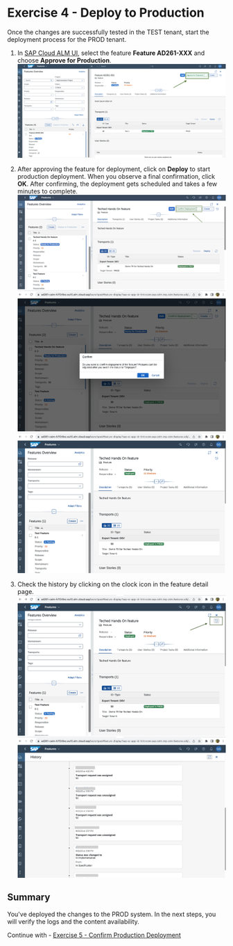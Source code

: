 # Exercise 4 - Deploy to Production 

Once the changes are successfully tested in the TEST tenant, start the deployment process for the PROD tenant.
1. In [SAP Cloud ALM UI](https://ad261-calm-h7f2r9xc.eu10.alm.cloud.sap/launchpad#Shell-home),
select the feature **Feature AD261-XXX** and choose **Approve for Production**.  
    <img width="500" alt="image" src="images/ALMFeatureApproveDeployment.png">

2. After approving the feature for deployment, click on **Deploy** to start production deployment.
When you observe a final confirmation, click **OK**.  After confirming, the deployment gets scheduled and takes a few minutes to complete.  
    <img width="500" alt="image" src="images/ALM-confirm-prod-deployment.png">  
    <img width="500" alt="image" src="images/ALM-Confirm-OK-Prod.png">  
    <img width="500" alt="image" src="images/ALM-deployed-OK.png">  


3. Check the history by clicking on the clock icon in the feature detail page. 
    <img width="500" alt="image" src="images/ALM-History.png">  
    <img width="500" alt="image" src="images/ALM-History-Full.png">  


## Summary

You've deployed the changes to the PROD system. In the next steps, you will verify the logs and the content availability.  

Continue with - [Exercise 5 - Confirm Production Deployment](../ex5/README.md)
